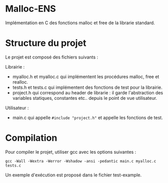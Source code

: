 # Malloc-ENS
Implémentation en C des fonctions malloc et free de la librarie standard.

# Structure du projet
Le projet est composé des fichiers suivants :

Librairie :
- myalloc.h et myalloc.c qui implémentent les procédures malloc, free et realloc.
- tests.h et tests.c qui implémentent des fonctions de test pour la librairie.
- project.h qui correspond au header de librarie : il garde l'abstraction des 
variables statiques, constantes etc.. depuis le point de vue utilisateur.

Utilisateur :
- main.c qui appelle `#include "project.h"` et appelle les fonctions de test.

# Compilation
Pour compiler le projet, utiliser gcc avec les options suivantes : 

`gcc -Wall -Wextra -Werror -Wshadow -ansi -pedantic main.c myalloc.c tests.c`

Un exemple d'exécution est proposé dans le fichier test-example.
